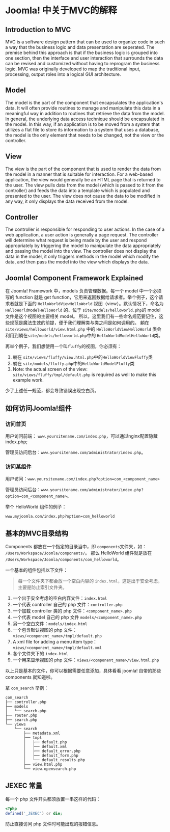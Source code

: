 # Joomla! 中关于MVC的解释
## Introduction to MVC
MVC is a software design pattern that can be used to organize code in such a way that the business logic and data presentation are seperated. The premise behind this approach is that if the business logic is grouped into one section, then the interface and user interaction that surrounds the data can be revised and customized without having to reprogram the business logic. MVC was originally developed to map the traditional input, processing, output roles into a logical GUI architecture.
## Model
The model is the part of the component that encapsulates the application's data. It will often provide routines to manage and manipulate this data in a meaningful way in addition to routines that retrieve the data from the model. In general, the underlying data access technique should be encapsulated in the model. In this way, if an application is to be moved from a system that utilizes a flat file to store its information to a system that uses a database, the model is the only element that needs to be changed, not the view or the controller.
## View
The view is the part of the component that is used to render the data from the model in a manner that is suitable for interaction. For a web-based application, the view would generally be an HTML page that is returned to the user. The view pulls data from the model (which is passed to it from the controller) and feeds the data into a template which is populated and presented to the user. The view does not cause the data to be modified in any way, it only displays the data received from the model.
## Controller
The controller is responsible for responding to user actions. In the case of a web application, a user action is generally a page request. The controller will determine what request is being made by the user and respond appropriately by triggering the model to manipulate the data appropriately and passing the model into the view. The controller does not display the data in the model, it only triggers methods in the model which modify the data, and then pass the model into the view which displays the data.

## Joomla! Component Framework Explained
在 Joomla! Framework 中，models 负责管理数据。每一个 model 中一个必须写的 function 就是 get function，它用来返回数据给请求者。举个例子，这个请求者就是下面的 `HelloWorldViewHelloWorld` 视图（view）。默认情况下，命名为 `HelloWorldModelHelloWorld` 的、位于 `site/models/helloworld.php`的 model 文件是这个视图的主要相关 model。
所以，这里我们有一些命名规范要记住，这些规范是魔法生效的前提，便于我们理解类与类之间是如何调用的。
躺在 `site/views/helloworld/view.html.php` 中的 `HelloWorldViewHelloWorld` 类会利用到躺在`site/models/helloworld.php`中的 `HelloWorldModelHelloWorld`类。

再举个例子，我们想使用一个叫`fluffy`的视图，你必须有：

1. 躺在 `site/views/fluffy/view.html.php`中的`HelloWorldViewFluffy`类
2. 躺在 `site/models/fluffy.php`中的`HelloWorldModelFluffy`类
3. Note: the actual screen of the view: `site/views/fluffy/tmpl/default.php` is required as well to make this example work.

少了上述任一规范，都会导致错误出现空白页。

## 如何访问Joomla!组件

### 访问首页
用户访问前端： `www.yoursitename.com/index.php`，可以通过nginx配置隐藏index.php;

管理员访问后台：`www.yoursitename.com/administrator/index.php`。

### 访问某组件
用户访问：`www.yoursitename.com/index.php?option=com_<component_name>`

管理员访问后台：`www.yoursitename.com/administrator/index.php?option=com_<component_name>`。

举个 HelloWorld 组件的例子：

`www.myjoomla.com/index.php?option=com_helloworld`

## 基本的MVC目录结构
Components 都放在一个指定的目录当中，即 `components`文件夹，如： `/Users/Workspace/Joomla/components/`。
那么 HelloWorld 组件就是放在 `/Users/Workspace/Joomla/components/com_helloworld`。

一个基本的组件包括以下文件：
> 每一个文件夹下都会放一个空白内容的 `index.html`，这是出于安全考虑，主要是防止索引文件夹。

1. 一个出于安全考虑的空白内容文件：`index.html`
2. 一个代表 controller 自己的 php 文件：`controller.php`
3. 一个加载 controller 类的 php 文件：`<component_name>.php`
4. 一个代表 model 自己的 php 文件 `models/<component_name>.php`
5. 另一个空白文件：`models/index.html`
6. 一个包含默认视图的 php 文件：`views/<component_name>/tmpl/default.php`
7. A xml file for adding a menu item type：`views/<component_name>/tmpl/default.xml`
8. 各个文件夹下的 `index.html`
9. 一个用来显示视图的 php 文件：`views/<component_name>/view.html.php`

以上只是基本的文件，你可以根据需要任意添加，具体看看 joomla! 自带的那些 components 就知道啦。

拿 `com_search` 举例：
```
com_search
├── controller.php
├── models
│   └── search.php
├── router.php
├── search.php
└── views
	└── search
		├── metadata.xml
		├── tmpl
		│   ├── default.php
		│   ├── default.xml
		│   ├── default_error.php
		│   ├── default_form.php
		│   └── default_results.php
		├── view.html.php
		└── view.opensearch.php
```

## JEXEC 常量
每一个 php 文件开头都须放置一串这样的代码：

``` php
<?php
defined('_JEXEC') or die;
```
防止直接访问 php 文件时可能出现的报错信息。
